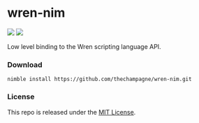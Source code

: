 # wren-nim

[![](https://img.shields.io/github/v/tag/thechampagne/wren-nim?label=version)](https://github.com/thechampagne/wren-nim/releases/latest) [![](https://img.shields.io/github/license/thechampagne/wren-nim)](https://github.com/thechampagne/wren-nim/blob/main/LICENSE)

Low level binding to the Wren scripting language API.

### Download

```
nimble install https://github.com/thechampagne/wren-nim.git
```

### License

This repo is released under the [MIT License](https://github.com/thechampagne/wren-nim/blob/main/LICENSE).